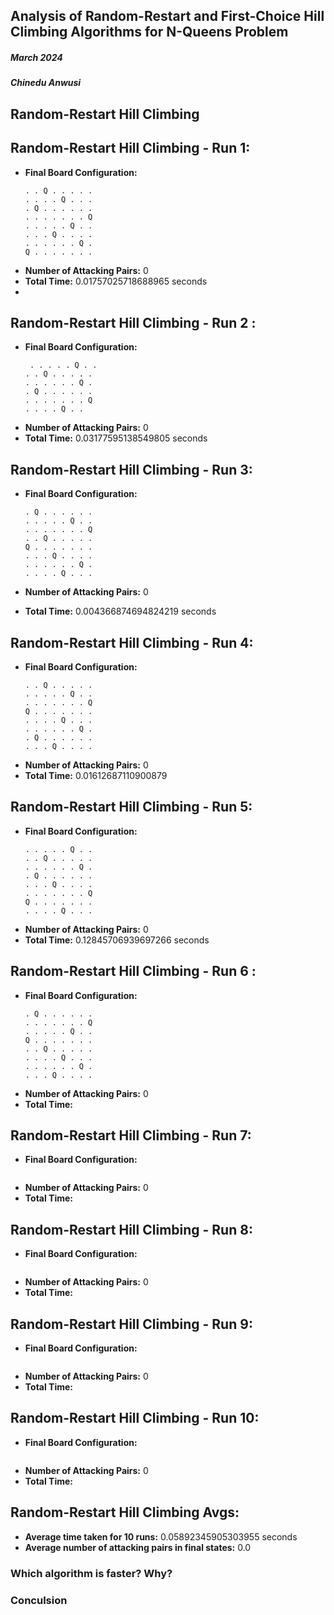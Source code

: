 
## Analysis of Random-Restart and First-Choice Hill Climbing Algorithms for N-Queens Problem
##### March 2024
##### Chinedu Anwusi

 ## Random-Restart Hill Climbing

## Random-Restart Hill Climbing - Run 1:
- **Final Board Configuration:**
    ```
    . . Q . . . . .
    . . . . Q . . .
    . Q . . . . . .
    . . . . . . . Q
    . . . . . Q . .
    . . . Q . . . .
    . . . . . . Q .
    Q . . . . . . .
    ```
- **Number of Attacking Pairs:** 0
- **Total Time:** 0.01757025718688965 seconds
- 

## Random-Restart Hill Climbing - Run 2 :
- **Final Board Configuration:**
    ```
     . . . . . Q . .
    . . Q . . . . .
    . . . . . . Q .
    . Q . . . . . .
    . . . . . . . Q
    . . . . Q . .
    ```
- **Number of Attacking Pairs:** 0
- **Total Time:** 0.03177595138549805 seconds


## Random-Restart Hill Climbing - Run 3:
- **Final Board Configuration:**
    ```
    . Q . . . . . .
    . . . . . Q . .
    . . . . . . . Q
    . . Q . . . . .
    Q . . . . . . .
    . . . Q . . . .
    . . . . . . Q .
    . . . . Q . . .
    ```

- **Number of Attacking Pairs:** 0
- **Total Time:** 0.004366874694824219 seconds


## Random-Restart Hill Climbing - Run 4:
- **Final Board Configuration:**
    ```
    . . Q . . . . .
    . . . . . Q . .
    . . . . . . . Q
    Q . . . . . . .
    . . . . Q . . .
    . . . . . . Q .
    . Q . . . . . .
    . . . Q . . . .
    ```
- **Number of Attacking Pairs:** 0
- **Total Time:** 0.01612687110900879

## Random-Restart Hill Climbing - Run 5:
- **Final Board Configuration:**
    ```
   . . . . . Q . .
    . . Q . . . . .
    . . . . . . Q .
    . Q . . . . . .
    . . . Q . . . .
    . . . . . . . Q
    Q . . . . . . .
    . . . . Q . . . 
    ```
- **Number of Attacking Pairs:** 0
- **Total Time:** 0.12845706939697266 seconds

## Random-Restart Hill Climbing - Run 6 :
- **Final Board Configuration:**
    ```
    . Q . . . . . .
    . . . . . . . Q
    . . . . . Q . .
    Q . . . . . . .
    . . Q . . . . .
    . . . . Q . . .
    . . . . . . Q .
    . . . Q . . . .
    ```
- **Number of Attacking Pairs:** 0
- **Total Time:** 

## Random-Restart Hill Climbing - Run 7:
- **Final Board Configuration:**
    ```
   
    ```
- **Number of Attacking Pairs:** 0
- **Total Time:** 

## Random-Restart Hill Climbing - Run 8:
- **Final Board Configuration:**
    ```
   
    ```
- **Number of Attacking Pairs:** 0
- **Total Time:** 


## Random-Restart Hill Climbing - Run 9:
- **Final Board Configuration:**
    ```
   
    ```
- **Number of Attacking Pairs:** 0
- **Total Time:** 


## Random-Restart Hill Climbing - Run 10:
- **Final Board Configuration:**
    ```
   
    ```
- **Number of Attacking Pairs:** 0
- **Total Time:** 


## Random-Restart Hill Climbing Avgs:
- **Average time taken for 10 runs:** 0.05892345905303955 seconds
- **Average number of attacking pairs in final states:** 0.0


### Which algorithm is faster? Why?


### Conculsion 


